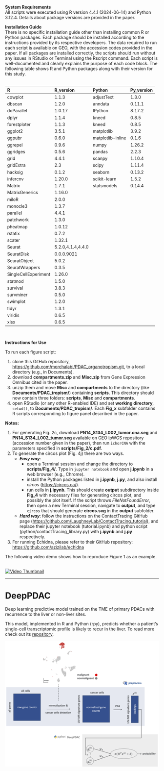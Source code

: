 **System Requirements**<br>
All scripts were executed using R version 4.4.1 (2024-06-14) and Python 3.12.4. Details about package versions are provided in the paper.

**Installation Guide**<br>
There is no specific installation guide other than installing common R or Python packages. Each package should be installed according to the instructions provided by its respective developers. The data required to run each script is available on GEO, with the accession codes provided in the paper. If all packages are installed correctly, the scripts should run without any issues in RStudio or Terminal using the Rscript command. Each script is well-documented and clearly explains the purpose of each code block. The following table shows R and Python packages along with their version for this study.<br><br>

| R                        | R_version               | Python           | Py_version  |
|:--------------------------|:------------------------|:------------------|:------------|
| cowplot                 | 1.1.3                  | adjustText       | 1.3.0      |
| dbscan                  | 1.2.0                  | anndata          | 0.11.1     |
| doParallel              | 1.0.17                 | IPython          | 8.17.2     |
| dplyr                   | 1.1.4                  | kneed            | 0.8.5      |
| forestploter            | 1.1.3                  | kneed            | 0.8.5      |
| ggplot2                 | 3.5.1                  | matplotlib       | 3.9.2      |
| ggpubr                  | 0.6.0                  | matplotlib-inline | 0.1.6      |
| ggrepel                 | 0.9.6                  | numpy            | 1.26.2     |
| ggridges                | 0.5.6                  | pandas           | 2.2.3      |
| grid                    | 4.4.1                  | scanpy           | 1.10.4     |
| gridExtra               | 2.3                    | scipy            | 1.11.4     |
| hacksig                 | 0.1.2                  | seaborn          | 0.13.2     |
| infercnv                | 1.20.0                 | scikit-learn     | 1.5.2      |
| Matrix                  | 1.7.1                  | statsmodels      | 0.14.4     |
| MatrixGenerics          | 1.16.0                 |                  |            |
| miloR                   | 2.0.0                  |                  |            |
| monocle3                | 1.3.7                  |                  |            |
| parallel                | 4.4.1                  |                  |            |
| patchwork               | 1.3.0                  |                  |            |
| pheatmap                | 1.0.12                 |                  |            |
| rstatix                 | 0.7.2                  |                  |            |
| scater                  | 1.32.1                 |                  |            |
| Seurat                  | 5.2.0,4.1.4,4.4.0      |                  |            |
| SeuratDisk              | 0.0.0.9021             |                  |            |
| SeuratObject            | 5.0.2                  |                  |            |
| SeuratWrappers          | 0.3.5                  |                  |            |
| SingleCellExperiment    | 1.26.0                 |                  |            |
| statmod                 | 1.5.0                  |                  |            |
| survival                | 3.8.3                  |                  |            |
| survminer               | 0.5.0                  |                  |            |
| swimplot                | 1.2.0                  |                  |            |
| tidyr                   | 1.3.1                  |                  |            |
| viridis                 | 0.6.5                  |                  |            |
| xlsx                    | 0.6.5                  |                  |            |

<br>

**Instructions for Use**<br>

To run each figure script:
1. clone this GitHub repository, https://github.com/morchalabi/PDAC_organotropism.git, to a local directory (e.g., in Documents).
2. download **compartments.zip** and **Misc.zip** from Gene Expression Omnibus cited in the paper.
3. unzip them and move **Misc** and **compartments** to the directory (like **Documents/PDAC_tropism/**) containing **scripts**. This directory should now contain three folders: **scripts**, **Misc** and **compartments**.
4. open RStudio (or any other R-enabled IDE) and set **working directory**, `setwd()`, to **Documents/PDAC_tropism/**. Each **Fig_x** subfolder contains R scripts corresponding to figure panel described in the paper.

**Notes:**
1. For generating Fig. 2c, download **PN14_S134_L002_tumor.cna.seg** and **PN14_S134_L002_tumor.seg** available on GEO lpWGS repository (accession number given in the paper), then run `ichorCNA` with the parameters specified in **scripts/Fig_2/c.pdf**.
2. To generate the circos plot (Fig. 4j) there are two ways.
   - **_Easy way_**:  
     - open a Terminal session and change the directory to **scripts/Fig_4/**. Type in `jupyter notebook` and open **j.ipynb** in a web browser (e.g., Chrome).  
     - install the Python packages listed in **j.ipynb**, **j.py**, and also install _circos_ (https://circos.ca/).  
     - run cells in **j.ipynb**. This should create **output** subdirectory inside **Fig_4** with necessary files for generating circos plot, and possibly the plot itself. If the script throws _FileNotFoundError_, then open a new Terminal session, navigate to **output**, and type `circos` that should generate **circos.svg** in the **output** subfolder.  
   - **_Hard way_**: follow the instructions on the ContactTracing GitHub page (https://github.com/LaughneyLab/ContactTracing_tutorial), and replace their jupyter notebook (tutorial.ipynb) and python script (python/contactTracing_library.py) with **j.ipynb** and **j.py** respectively.
3. For running Echidna, please refer to their GitHub repository: https://github.com/azizilab/echidna

The following video demo shows how to reproduce Figure 1 as an example.<br><br>

[![Video Thumbnail](https://img.youtube.com/vi/zvmdHKROiBA/0.jpg)](https://www.youtube.com/watch?v=zvmdHKROiBA)

___

# DeepPDAC
Deep learning predictive model trained on the TME of primary PDACs with recurrence to the liver or non-liver sites.

This model, implemented in R and Python (rpy), predicts whether a patient’s single-cell transcriptomic profile is likely to recur in the liver. To read more check out its [repository](https://github.com/morchalabi/DeepPDAC/tree/main).
<p align="left">
  <img src="https://github.com/morchalabi/DeepPDAC/blob/main/data/DeepPDAC.png" alt="Model Schema" width="700"/>
</p>

